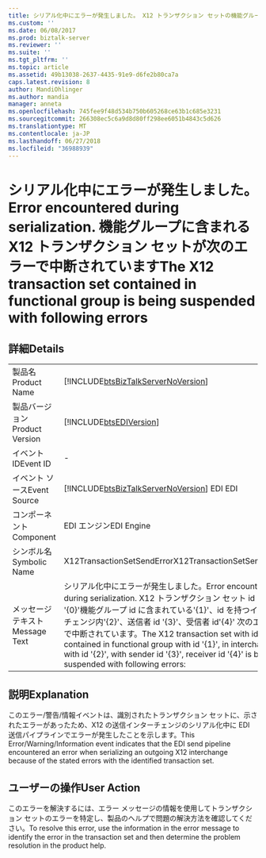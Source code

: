 ```yaml
---
title: シリアル化中にエラーが発生しました。 X12 トランザクション セットの機能グループに含まれるは、次のエラーで中断されています |Microsoft Docs
ms.custom: ''
ms.date: 06/08/2017
ms.prod: biztalk-server
ms.reviewer: ''
ms.suite: ''
ms.tgt_pltfrm: ''
ms.topic: article
ms.assetid: 49b13038-2637-4435-91e9-d6fe2b80ca7a
caps.latest.revision: 8
author: MandiOhlinger
ms.author: mandia
manager: anneta
ms.openlocfilehash: 745fee9f48d534b750b605268ce63b1c685e3231
ms.sourcegitcommit: 266308ec5c6a9d8d80ff298ee6051b4843c5d626
ms.translationtype: MT
ms.contentlocale: ja-JP
ms.lasthandoff: 06/27/2018
ms.locfileid: "36988939"
---
```

# <a name="error-encountered-during-serialization-the-x12-transaction-set-contained-in-functional-group-is-being-suspended-with-following-errors"></a><span data-ttu-id="d4e6c-103">シリアル化中にエラーが発生しました。</span><span class="sxs-lookup"><span data-stu-id="d4e6c-103">Error encountered during serialization.</span></span> <span data-ttu-id="d4e6c-104">機能グループに含まれる X12 トランザクション セットが次のエラーで中断されています</span><span class="sxs-lookup"><span data-stu-id="d4e6c-104">The X12 transaction set contained in functional group is being suspended with following errors</span></span>
## <a name="details"></a><span data-ttu-id="d4e6c-105">詳細</span><span class="sxs-lookup"><span data-stu-id="d4e6c-105">Details</span></span>  
  
|                 |                                                                                                                                                                                                                                            |
|-----------------|--------------------------------------------------------------------------------------------------------------------------------------------------------------------------------------------------------------------------------------------|
|  <span data-ttu-id="d4e6c-106">製品名</span><span class="sxs-lookup"><span data-stu-id="d4e6c-106">Product Name</span></span>   |                                                                             [!INCLUDE[btsBizTalkServerNoVersion](../includes/btsbiztalkservernoversion-md.md)]                                                                             |
| <span data-ttu-id="d4e6c-107">製品バージョン</span><span class="sxs-lookup"><span data-stu-id="d4e6c-107">Product Version</span></span> |                                                                                         [!INCLUDE[btsEDIVersion](../includes/btsediversion-md.md)]                                                                                         |
|    <span data-ttu-id="d4e6c-108">イベント ID</span><span class="sxs-lookup"><span data-stu-id="d4e6c-108">Event ID</span></span>     |                                                                                                                     -                                                                                                                      |
|  <span data-ttu-id="d4e6c-109">イベント ソース</span><span class="sxs-lookup"><span data-stu-id="d4e6c-109">Event Source</span></span>   |                                                                           [!INCLUDE[btsBizTalkServerNoVersion](../includes/btsbiztalkservernoversion-md.md)]<span data-ttu-id="d4e6c-110"> EDI</span><span class="sxs-lookup"><span data-stu-id="d4e6c-110"> EDI</span></span>                                                                           |
|    <span data-ttu-id="d4e6c-111">コンポーネント</span><span class="sxs-lookup"><span data-stu-id="d4e6c-111">Component</span></span>    |                                                                                                                 <span data-ttu-id="d4e6c-112">EDI エンジン</span><span class="sxs-lookup"><span data-stu-id="d4e6c-112">EDI Engine</span></span>                                                                                                                 |
|  <span data-ttu-id="d4e6c-113">シンボル名</span><span class="sxs-lookup"><span data-stu-id="d4e6c-113">Symbolic Name</span></span>  |                                                                                                         <span data-ttu-id="d4e6c-114">X12TransactionSetSendError</span><span class="sxs-lookup"><span data-stu-id="d4e6c-114">X12TransactionSetSendError</span></span>                                                                                                         |
|  <span data-ttu-id="d4e6c-115">メッセージ テキスト</span><span class="sxs-lookup"><span data-stu-id="d4e6c-115">Message Text</span></span>   | <span data-ttu-id="d4e6c-116">シリアル化中にエラーが発生しました。</span><span class="sxs-lookup"><span data-stu-id="d4e6c-116">Error encountered during serialization.</span></span> <span data-ttu-id="d4e6c-117">X12 トランザクション セット id を持つ '{0}'機能グループ id に含まれている'{1}'、id を持つインターチェンジ内'{2}'、送信者 id '{3}'、受信者 id'{4}' 次のエラーで中断されています。</span><span class="sxs-lookup"><span data-stu-id="d4e6c-117">The X12 transaction set with id '{0}' contained in functional group with id '{1}', in interchange with id '{2}', with sender id '{3}', receiver id '{4}' is being suspended with following errors:</span></span> |
  
## <a name="explanation"></a><span data-ttu-id="d4e6c-118">説明</span><span class="sxs-lookup"><span data-stu-id="d4e6c-118">Explanation</span></span>  
 <span data-ttu-id="d4e6c-119">このエラー/警告/情報イベントは、識別されたトランザクション セットに、示されたエラーがあったため、X12 の送信インターチェンジのシリアル化中に EDI 送信パイプラインでエラーが発生したことを示します。</span><span class="sxs-lookup"><span data-stu-id="d4e6c-119">This Error/Warning/Information event indicates that the EDI send pipeline encountered an error when serializing an outgoing X12 interchange because of the stated errors with the identified transaction set.</span></span>  
  
## <a name="user-action"></a><span data-ttu-id="d4e6c-120">ユーザーの操作</span><span class="sxs-lookup"><span data-stu-id="d4e6c-120">User Action</span></span>  
 <span data-ttu-id="d4e6c-121">このエラーを解決するには、エラー メッセージの情報を使用してトランザクション セットのエラーを特定し、製品のヘルプで問題の解決方法を確認してください。</span><span class="sxs-lookup"><span data-stu-id="d4e6c-121">To resolve this error, use the information in the error message to identify the error in the transaction set and then determine the problem resolution in the product help.</span></span>